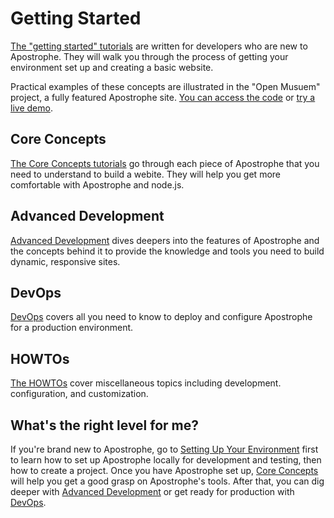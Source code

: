 # Getting Started

[The "getting started" tutorials](setting-up-your-environment.md) are written for developers who are new to Apostrophe. They will walk you through the process of getting your environment set up and creating a basic website.

Practical examples of these concepts are illustrated in the "Open Musuem" project, a fully featured Apostrophe site. [You can access the code](https://github.com/apostrophecms/apostrophe-open-museum) or [try a live demo](http://demo.apostrophecms.org).

## Core Concepts

[The Core Concepts tutorials](/core-concepts) go through each piece of Apostrophe that you need to understand to build a webite.  They will help you get more comfortable with Apostrophe and node.js.

## Advanced Development

[Advanced Development](/advanced-developments) dives deepers into the features of Apostrophe and the concepts behind it to provide the knowledge and tools you need to build dynamic, responsive sites.

## DevOps

[DevOps](/devops) covers all you need to know to deploy and configure Apostrophe for a production environment.


## HOWTOs

[The HOWTOs](/howtos) cover miscellaneous topics including development. configuration, and customization.

## What's the right level for me?

If you're brand new to Apostrophe, go to [Setting Up Your Environment](/getting-started/setting-up-your-environment.md) first to learn how to set up Apostrophe locally for development and testing, then how to create a project. Once you have Apostrophe set up, [Core Concepts](/core-concepts) will help you get a good grasp on Apostrophe's tools. After that, you can dig deeper with [Advanced Development](/advanced-development) or get ready for production with [DevOps](/devops).
